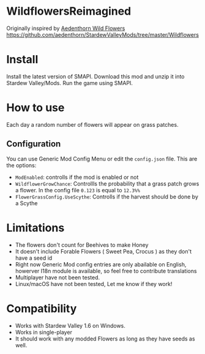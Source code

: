 # WildflowersReimagined

Originally inspired by [Aedenthorn Wild Flowers](https://github.com/aedenthorn/StardewValleyMods/tree/master/Wildflowers) https://github.com/aedenthorn/StardewValleyMods/tree/master/Wildflowers

# Install
Install the latest version of SMAPI.
Download this mod and unzip it into Stardew Valley/Mods.
Run the game using SMAPI.


# How to use
Each day a random number of flowers will appear on grass patches. 

## Configuration
You can use Generic Mod Config Menu or edit the `config.json` file. This are the options:
- `ModEnabled`: controlls if the mod is enabled or not
- `WildflowerGrowChance`: Controllls the probability that a grass patch grows a flower. In the config file `0.123` is equal to `12.3%%`
- `FlowerGrassConfig.UseScythe`: Controlls if the harvest should be done by a Scythe

# Limitations
- The flowers don't count for Beehives to make Honey
- It doesn't include Forable Flowers ( Sweet Pea, Crocus ) as they don't have a seed id
- Right now Generic Mod config entries are only abailable on English, howerver I18n module is available, so feel free to contribute translations
- Multiplayer have not been tested.
- Linux/macOS have not been tested, Let me know if they work!

# Compatibility
- Works with Stardew Valley 1.6 on Windows.
- Works in single-player
- It should work with any modded Flowers as long as they have seeds as well. 

